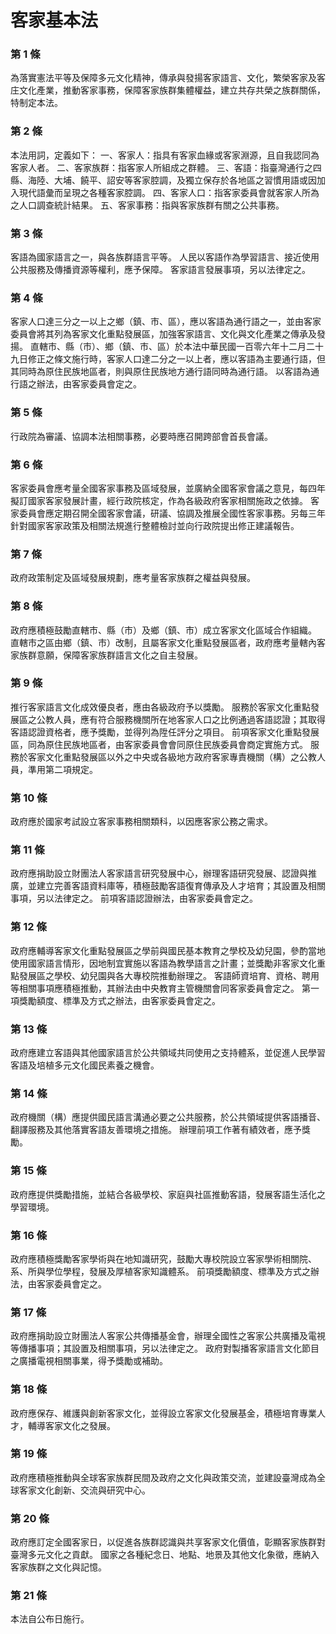 # 客家基本法

### 第 1 條

為落實憲法平等及保障多元文化精神，傳承與發揚客家語言、文化，繁榮客家及客庄文化產業，推動客家事務，保障客家族群集體權益，建立共存共榮之族群關係，特制定本法。

### 第 2 條

本法用詞，定義如下：
一、客家人：指具有客家血緣或客家淵源，且自我認同為客家人者。
二、客家族群：指客家人所組成之群體。
三、客語：指臺灣通行之四縣、海陸、大埔、饒平、詔安等客家腔調，及獨立保存於各地區之習慣用語或因加入現代語彙而呈現之各種客家腔調。
四、客家人口：指客家委員會就客家人所為之人口調查統計結果。
五、客家事務：指與客家族群有關之公共事務。

### 第 3 條

客語為國家語言之一，與各族群語言平等。
人民以客語作為學習語言、接近使用公共服務及傳播資源等權利，應予保障。
客家語言發展事項，另以法律定之。

### 第 4 條

客家人口達三分之一以上之鄉（鎮、市、區），應以客語為通行語之一，並由客家委員會將其列為客家文化重點發展區，加強客家語言、文化與文化產業之傳承及發揚。
直轄市、縣（市）、鄉（鎮、市、區）於本法中華民國一百零六年十二月二十九日修正之條文施行時，客家人口達二分之一以上者，應以客語為主要通行語，但其同時為原住民族地區者，則與原住民族地方通行語同時為通行語。
以客語為通行語之辦法，由客家委員會定之。

### 第 5 條

行政院為審議、協調本法相關事務，必要時應召開跨部會首長會議。

### 第 6 條

客家委員會應考量全國客家事務及區域發展，並廣納全國客家會議之意見，每四年擬訂國家客家發展計畫，經行政院核定，作為各級政府客家相關施政之依據。
客家委員會應定期召開全國客家會議，研議、協調及推展全國性客家事務。另每三年針對國家客家政策及相關法規進行整體檢討並向行政院提出修正建議報告。

### 第 7 條

政府政策制定及區域發展規劃，應考量客家族群之權益與發展。

### 第 8 條

政府應積極鼓勵直轄市、縣（市）及鄉（鎮、市）成立客家文化區域合作組織。
直轄市之區由鄉（鎮、市）改制，且屬客家文化重點發展區者，政府應考量轄內客家族群意願，保障客家族群語言文化之自主發展。

### 第 9 條

推行客家語言文化成效優良者，應由各級政府予以獎勵。
服務於客家文化重點發展區之公教人員，應有符合服務機關所在地客家人口之比例通過客語認證；其取得客語認證資格者，應予獎勵，並得列為陞任評分之項目。
前項客家文化重點發展區，同為原住民族地區者，由客家委員會會同原住民族委員會商定實施方式。
服務於客家文化重點發展區以外之中央或各級地方政府客家專責機關（構）之公教人員，準用第二項規定。

### 第 10 條

政府應於國家考試設立客家事務相關類科，以因應客家公務之需求。

### 第 11 條

政府應捐助設立財團法人客家語言研究發展中心，辦理客語研究發展、認證與推廣，並建立完善客語資料庫等，積極鼓勵客語復育傳承及人才培育；其設置及相關事項，另以法律定之。
前項客語認證辦法，由客家委員會定之。

### 第 12 條

政府應輔導客家文化重點發展區之學前與國民基本教育之學校及幼兒園，參酌當地使用國家語言情形，因地制宜實施以客語為教學語言之計畫；並獎勵非客家文化重點發展區之學校、幼兒園與各大專校院推動辦理之。
客語師資培育、資格、聘用等相關事項應積極推動，其辦法由中央教育主管機關會同客家委員會定之。
第一項獎勵額度、標準及方式之辦法，由客家委員會定之。

### 第 13 條

政府應建立客語與其他國家語言於公共領域共同使用之支持體系，並促進人民學習客語及培植多元文化國民素養之機會。

### 第 14 條

政府機關（構）應提供國民語言溝通必要之公共服務，於公共領域提供客語播音、翻譯服務及其他落實客語友善環境之措施。
辦理前項工作著有績效者，應予獎勵。

### 第 15 條

政府應提供獎勵措施，並結合各級學校、家庭與社區推動客語，發展客語生活化之學習環境。

### 第 16 條

政府應積極獎勵客家學術與在地知識研究，鼓勵大專校院設立客家學術相關院、系、所與學位學程，發展及厚植客家知識體系。
前項獎勵額度、標準及方式之辦法，由客家委員會定之。

### 第 17 條

政府應捐助設立財團法人客家公共傳播基金會，辦理全國性之客家公共廣播及電視等傳播事項；其設置及相關事項，另以法律定之。
政府對製播客家語言文化節目之廣播電視相關事業，得予獎勵或補助。

### 第 18 條

政府應保存、維護與創新客家文化，並得設立客家文化發展基金，積極培育專業人才，輔導客家文化之發展。

### 第 19 條

政府應積極推動與全球客家族群民間及政府之文化與政策交流，並建設臺灣成為全球客家文化創新、交流與研究中心。

### 第 20 條

政府應訂定全國客家日，以促進各族群認識與共享客家文化價值，彰顯客家族群對臺灣多元文化之貢獻。
國家之各種紀念日、地點、地景及其他文化象徵，應納入客家族群之文化與記憶。

### 第 21 條

本法自公布日施行。
